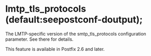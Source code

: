 # lmtp_tls_protocols (default:seepostconf-doutput); 

 The LMTP-specific version of the smtp_tls_protocols configuration
parameter. See there for details. 

 This feature is available in Postfix 2.6 and later. 


